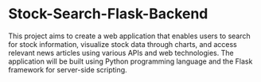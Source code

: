 # Stock-Search-Flask-Backend
This project aims to create a web application that enables users to search for stock information, visualize stock data through charts, and access relevant news articles using various APIs and web technologies. The application will be built using Python programming language and the Flask framework for server-side scripting.

